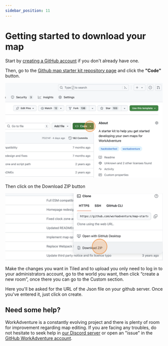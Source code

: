 ```yaml
---
sidebar_position: 11
---
```


# Getting started to download your map

Start by [creating a GitHub account](https://github.com/join) if you don't already have one.

Then, go to the [Github map starter kit repository page](https://github.com/workadventure/map-starter-kit) and click the **"Code"** button.

![Open the "code" button](../images/navigate_to_repo.png)

Then click on the Download ZIP button

![Click "download" button](../images/download_repo.png)

Make the changes you want in Tiled and to upload you only need to log in to your administrators account, go to the world you want, then click “create a new room”, once there you can go to the Custom section.

Here you'll be asked for the URL of the Json file on your github server. Once you've entered it, just click on create.

## Need some help?

WorkAdventure is a constantly evolving project and there is plenty of room for improvement regarding map editing.
If you are facing any troubles, do not hesitate to seek help in [our Discord server](https://discord.gg/G6Xh9ZM9aR) or open an "issue" in the [GitHub WorkAdventure account](https://github.com/thecodingmachine/workadventure/issues).
